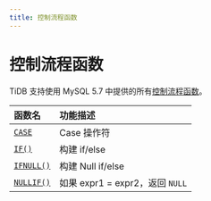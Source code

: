 ```yaml
---
title: 控制流程函数
---
```


# 控制流程函数

TiDB 支持使用 MySQL 5.7 中提供的所有[控制流程函数](https://dev.mysql.com/doc/refman/5.7/en/control-flow-functions.html)。

| 函数名                                                                                            | 功能描述                       |
|:--------------------------------------------------------------------------------------------------|:----------------------------------|
| [`CASE`](https://dev.mysql.com/doc/refman/5.7/en/control-flow-functions.html#operator_case)       | Case 操作符                     |
| [`IF()`](https://dev.mysql.com/doc/refman/5.7/en/control-flow-functions.html#function_if)         | 构建 if/else                 |
| [`IFNULL()`](https://dev.mysql.com/doc/refman/5.7/en/control-flow-functions.html#function_ifnull) | 构建 Null if/else            |
| [`NULLIF()`](https://dev.mysql.com/doc/refman/5.7/en/control-flow-functions.html#function_nullif) | 如果 expr1 = expr2，返回 `NULL`    |
